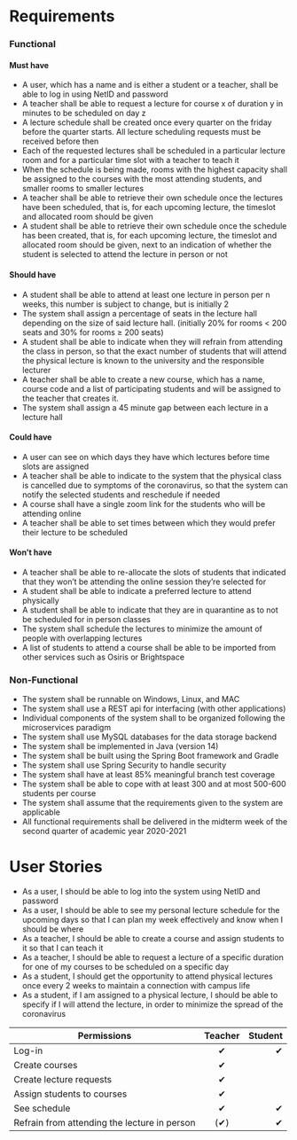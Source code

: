 # Requirements

### Functional 

#### Must have
- A user, which has a name and is either a student or a teacher, shall be able to log in using NetID and password
- A teacher shall be able to request a lecture for course x of duration y in minutes to be scheduled on day z
- A lecture schedule shall be created once every quarter on the friday before the quarter starts. All lecture scheduling requests must be received before then
- Each of the requested lectures shall be scheduled in a particular lecture room and for a particular time slot with a teacher to teach it
- When the schedule is being made, rooms with the highest capacity shall be assigned to the courses with the most attending students, and smaller rooms to smaller lectures
- A teacher shall be able to retrieve their own schedule once the lectures have been scheduled, that is, for each upcoming lecture, the timeslot and allocated room should be given
- A student shall be able to retrieve their own schedule once the schedule has been created, that is, for each upcoming lecture, the timeslot and allocated room should be given, next to an indication of whether the student is selected to attend the lecture in person or not

#### Should have
- A student shall be able to attend at least one lecture in person per n weeks, this number is subject to change, but is initially 2
- The system shall assign a percentage of seats in the lecture hall depending on the size of said lecture hall. (initially 20% for rooms < 200 seats and 30% for rooms ≥ 200 seats)
- A student shall be able to indicate when they will refrain from attending the class in person, so that the exact number of students that will attend the physical lecture is known to the university and the responsible lecturer
- A teacher shall be able to create a new course, which has a name, course code and a list of participating students and will be assigned to the teacher that creates it. 
- The system shall assign a 45 minute gap between each lecture in a lecture hall

#### Could have
- A user can see on which days they have which lectures before time slots are assigned
- A teacher shall be able to indicate to the system that the physical class is cancelled due to symptoms of the coronavirus, so that the system can notify the selected students and reschedule if needed
- A course shall have a single zoom link for the students who will be attending online
- A teacher shall be able to set times between which they would prefer their lecture to be scheduled


#### Won’t have
- A teacher shall be able to re-allocate the slots of students that indicated that they won’t be attending the online session they’re selected for
- A student shall be able to indicate a preferred lecture to attend physically
- A student shall be able to indicate that they are in quarantine as to not be scheduled for in person classes
- The system shall schedule the lectures to minimize the amount of people with overlapping lectures
- A list of students to attend a course shall be able to be imported from other services such as Osiris or Brightspace


### Non-Functional 
- The system shall be runnable on Windows, Linux, and MAC
- The system shall use a REST api for interfacing (with other applications)
- Individual components of the system shall to be organized following the microservices paradigm
- The system shall use MySQL databases for the data storage backend
- The system shall be implemented in Java (version 14)
- The system shall be built using the Spring Boot framework and Gradle
- The system shall use Spring Security to handle security
- The system shall have at least 85% meaningful branch test coverage
- The system shall be able to cope with at least 300 and at most 500-600 students per course
- The system shall assume that the requirements given to the system are applicable
- All functional requirements shall be delivered in the midterm week of the second quarter of academic year 2020-2021


# User Stories
- As a user, I should be able to log into the system using NetID  and password
- As a user, I should be able to see my personal lecture schedule for the upcoming days so that I can plan my week effectively and know when I should be where
- As a teacher, I should be able to create a course and assign students to it so that I can teach it 
- As a teacher,  I should be able to request a lecture of a specific duration for one of my courses to be scheduled on a specific day
- As a student, I should get the opportunity to attend physical lectures once every 2 weeks to maintain a connection with campus life
- As a student, if I am assigned to a physical lecture, I should be able to specify if I will attend the lecture, in order to minimize the spread of the coronavirus

| Permissions                                  | Teacher  | Student  |
| -------------------------------------------- |:--------:| --------:|
| Log-in                                       | ✔        | ✔        |
| Create courses                               | ✔        |          |
| Create lecture requests                      | ✔        |          |
| Assign students to courses                   | ✔        |          |
| See schedule                                 | ✔        | ✔        |
| Refrain from attending the lecture in person | (✔)      | ✔        |

